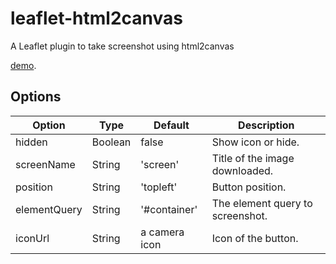 # leaflet-html2canvas
A Leaflet plugin to take screenshot using html2canvas

[demo](https://iklotho.github.io/leaflet-html2canvas/examples/index.html).

## Options
| Option | Type | Default | Description |
|--------|------|---------|-------------|
| hidden | Boolean | false | Show icon or hide. |
| screenName | String | 'screen' | Title of the image downloaded. |
| position | String | 'topleft' | Button position. |
| elementQuery | String | '#container' | The element query to screenshot. |
| iconUrl | String | a camera icon | Icon of the button. |

